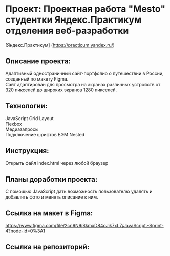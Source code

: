 # Проект: **Проектная работа "Mesto" студентки Яндекс.Практикум отделения веб-разработки**
[Яндекс.Практикум] (https://practicum.yandex.ru/)

## Описание проекта:
Адаптивный одностраничный сайт-портфолио о путешествии в России, созданный по макету Figma.  
Сайт адаптирован для просмотра на экранах различных устройств от 320 пикселей до широких экранов 1280 пикселей.

## Технологии:
JavaScript
Grid Layout  
Flexbox  
Медиазапросы  
Подключение шрифтов 
БЭМ Nested 

## Инструкция:
Открыть файл index.html через любой браузер

## Планы доработки проекта:
С помощью JavaScript дать возможность пользователю удалять и добавлять фото и менять описание к ним. 

## Ссылка на макет в Figma:
https://www.figma.com/file/2cn9N9jSkmxD84oJik7xL7/JavaScript.-Sprint-4?node-id=0%3A1

## Ссылка на репозиторий: 
